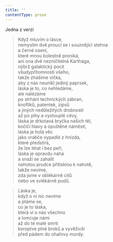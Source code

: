 ```yaml
---
title: ''
contentType: prose
---
```


Jedna z verzí

> Když mluvím o lásce,  
> nemyslím dvě proucí se i souznějící stehna  
> a černé osení,  
> které mnou bolestně proniká,  
> ani ona dvě nezničitelná Karthága,  
> nýbrž galaktický pocit  
> všudypřítomnosti všeho,  
> takže zhášíme víčka,  
> aby z nás neunikl jediný paprsek,  
> láska je to, co nehledáme,  
> ale nalézáme  
> po strhání technických zábran,  
> knoflíků, patentek, zipsů  
> a jiných nedůležitých drobností  
> až po pihy a vystouplé cévy,  
> láska je drkotavá bryčka našich těl,  
> kočičí hlavy a opuštěné náměstí,  
> láska je holá věc  
> jako vrabče vypadlé z hnízda,  
> které předstírá,  
> že lze létat i bez peří,  
> láska je opravdu nahá  
> a snaží se zahalit  
> nahotou prudce přitisklou k nahotě,  
> takže nevíme,  
> zda jsme v oblékárně citů  
> nebo ve svlékárně pudů.

> Láska je,  
> když o ní nic nevíme  
> a ptáme se,  
> co je to láska,  
> která ví o nás všechno  
> a lomcuje námi  
> až do té malé smrti  
> koroptve plné broků a vyvěživší  
> před pádem do ohařovy mordy.
